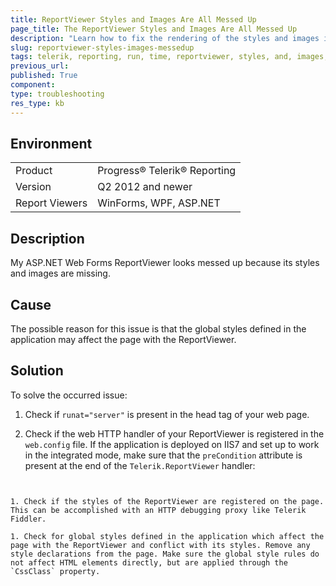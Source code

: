 ```yaml
---
title: ReportViewer Styles and Images Are All Messed Up
page_title: The ReportViewer Styles and Images Are All Messed Up
description: "Learn how to fix the rendering of the styles and images in the ReportViewer when working with Telerik Reporting."
slug: reportviewer-styles-images-messedup
tags: telerik, reporting, run, time, reportviewer, styles, and, images, messed, up, rendering
previous_url:
published: True
component:
type: troubleshooting
res_type: kb
---
```


## Environment

<table>
	<tbody>
		<tr>
			<td>Product</td>
			<td>Progress® Telerik® Reporting</td>
		</tr>
		<tr>
			<td>Version</td>
			<td>Q2 2012 and newer</td>
		</tr>
	        <tr>
			<td>Report Viewers</td>
			<td>WinForms, WPF, ASP.NET</td>
		</tr>
	</tbody>
</table>

## Description

My ASP.NET Web Forms ReportViewer looks messed up because its styles and images are missing.

## Cause

The possible reason for this issue is that the global styles defined in the application may affect the page with the ReportViewer.

## Solution  

To solve the occurred issue:

1. Check if `runat="server"` is present in the head tag of your web page.

1. Check if the web HTTP handler of your ReportViewer is registered in the `web.config` file. If the application is deployed on IIS7 and set up to work in the integrated mode, make sure that the `preCondition` attribute is present at the end of the `Telerik.ReportViewer` handler:             

      ````XML
<add
    name="Telerik.ReportViewer.axd_*"
    type="Telerik.ReportViewer.WebForms.HttpHandler, Telerik.ReportViewer.WebForms, Version=x.x.x.x, Culture=neutral, PublicKeyToken=a9d7983dfcc261be"
    path="Telerik.ReportViewer.axd" verb="*"
    preCondition="integratedMode"
/>
````

1. Check if the styles of the ReportViewer are registered on the page. This can be accomplished with an HTTP debugging proxy like Telerik Fiddler.

1. Check for global styles defined in the application which affect the page with the ReportViewer and conflict with its styles. Remove any style declarations from the page. Make sure the global style rules do not affect HTML elements directly, but are applied through the `CssClass` property.

